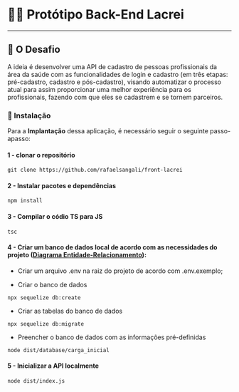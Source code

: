 # 🏳️‍🌈 Protótipo Back-End Lacrei

---

## 📌 O Desafio

A ideia é desenvolver uma API de cadastro de pessoas profissionais da área da saúde com as funcionalidades de login e cadastro (em três etapas: pré-cadastro, cadastro e pós-cadastro), visando automatizar o processo atual para assim proporcionar uma melhor experiência para os profissionais, fazendo com que eles se cadastrem e se tornem parceiros.

### 🔧 Instalação

Para a **Implantação** dessa aplicação, é necessário seguir o seguinte passo-apasso:

#### 1 - clonar o repositório

```
git clone https://github.com/rafaelsangali/front-lacrei
```

#### 2 - Instalar pacotes e dependências

```
npm install
```
#### 3 - Compilar o códio TS para JS

```
tsc
```
#### 4 - Criar um banco de dados local de acordo com as necessidades do projeto ([Diagrama Entidade-Relacionamento](https://drive.google.com/file/d/17mz9r794bSmmYuLDYlp6ps_Tq2QnZ0xJ/view?usp=sharing)):

* Criar um arquivo .env na raiz do projeto de acordo com .env.exemplo;

* Criar o banco de dados
```
npx sequelize db:create
```

* Criar as tabelas do banco de dados
```
npx sequelize db:migrate
```

* Preencher o banco de dados com as informações pré-definidas
```
node dist/database/carga_inicial
```

#### 5 - Inicializar a API localmente
```
node dist/index.js
```
####
####
####
####
